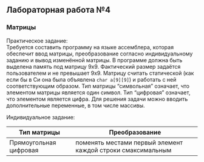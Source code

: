 ## Лабораторная работа №4
### Матрицы

Практическое задание: \
Требуется составить программу на языке ассемблера, которая обеспечит ввод
матрицы, преобразование согласно индивидуальному заданию и вывод изменённой
матрицы.
В программе должна быть выделена память под матрицу 9х9. Фактический размер
задаётся пользователем и не превышает 9х9.
Матрицу считать статической (как если бы в Си она была объявлена `char a[9][9]`) и
работать с ней соответствующим образом.
Тип матрицы “символьная” означает, что элементом матрицы является один символ.
Тип “цифровая” означает, что элементом является цифра.
Для решения задачи можно вводить дополнительные переменные, в том числе
массивы.

Индивидуальное задание: 

| Тип матрицы            | Преобразование |
|------------------------|----------------|
| Прямоугольная цифровая | поменять местами первый элемент каждой строки смаксимальным               |
